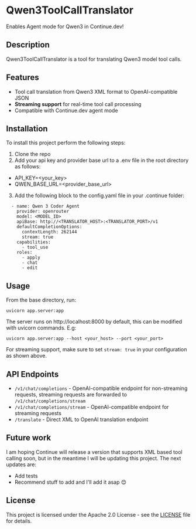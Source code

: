 # Qwen3ToolCallTranslator

Enables Agent mode for Qwen3 in Continue.dev!

## Description
Qwen3ToolCallTranslator is a tool for translating Qwen3 model tool calls.

## Features
- Tool call translation from Qwen3 XML format to OpenAI-compatible JSON
- **Streaming support** for real-time tool call processing
- Compatible with Continue.dev agent mode

## Installation
To install this project perform the following steps:
1. Clone the repo
2. Add your api key and provider base url to a .env file in the root directory as follows:
- API_KEY=<your_key>
- QWEN_BASE_URL=<provider_base_url>
3. Add the following block to the config.yaml file in your .continue folder:
```
  - name: Qwen 3 Coder Agent
    provider: openrouter
    model: <MODEL_ID>
    apiBase: http://<TRANSLATOR_HOST>:<TRANSLATOR_PORT>/v1
    defaultCompletionOptions:
      contextLength: 262144
      stream: true
    capabilities:
      - tool_use
    roles:
      - apply
      - chat
      - edit
```

## Usage
From the base directory, run:
```
uvicorn app.server:app
```
The server runs on http://localhost:8000 by default, this can be modified with uvicorn commands. E.g:
```
uvicorn app.server:app --host <your_host> --port <your_port>
```

For streaming support, make sure to set `stream: true` in your configuration as shown above.

## API Endpoints
- `/v1/chat/completions` - OpenAI-compatible endpoint for non-streaming requests, streaming requests are forwarded to `/v1/chat/completions/stream`
- `/v1/chat/completions/stream` - OpenAI-compatible endpoint for streaming requests
- `/translate` - Direct XML to OpenAI translation endpoint

## Future work
I am hoping Continue will release a version that supports XML based tool calling soon, but in the meantime I will be updating this project. The next updates are:
- Add tests
- Recommend stuff to add and I'll add it asap 😊

## License
This project is licensed under the Apache 2.0 License - see the [LICENSE](LICENSE) file for details.